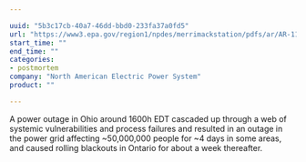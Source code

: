 ```yaml
---

uuid: "5b3c17cb-40a7-46dd-bbd0-233fa37a0fd5"
url: "https://www3.epa.gov/region1/npdes/merrimackstation/pdfs/ar/AR-1165.pdf"
start_time: ""
end_time: ""
categories:
- postmortem
company: "North American Electric Power System"
product: ""

---
```


 A power outage in Ohio around 1600h EDT cascaded up through a web of systemic vulnerabilities and process failures and resulted in an outage in the power grid affecting ~50,000,000 people for ~4 days in some areas, and caused rolling blackouts in Ontario for about a week thereafter.
